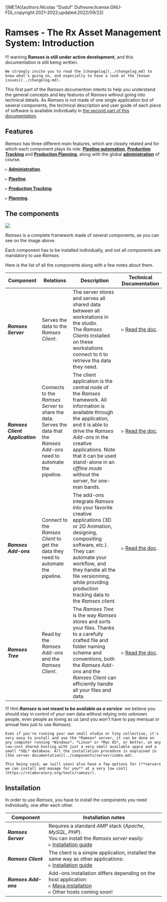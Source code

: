 ![META](authors:Nicolas "Duduf" Dufresne;license:GNU-FDL;copyright:2021-2022;updated:2022/09/22)

# Ramses - The Rx Asset Management System: Introduction

!!! warning
    **Ramses is still under active development**, and this documentation is still being written.

    We strongly invite you to read the [changelog](../changelog.md) to know what's going on, and especially to have a look at the [known issues](../changelog.md).

This first part of the *Ramses* documention intents to help you understand the general concepts and key features of *Ramses* without going into technical details. As *Ramses* is not made of one single application but of several components, the technical description and user guide of each piece of software is available individually in [the second part of this documentation](../components/index.md).

## Features

*Ramses* has three different main features, which are closely related and for which each component plays its role: [**Pipeline automation**](pipeline.md), [**Production Tracking**](production.md) and [**Production Planning**](planning.md), along with the global [**administration**](administration.md) of course.

▹ **[Administration](administration.md)**.

▹ **[Pipeline](pipeline.md)**.

▹ **[Production Tracking](production.md)**.

▹ **[Planning](planning.md)**.

## The components

![](/img/LAB_Ramses_Doc_Schemas.png)

*Ramses* is a complete framework made of several components, as you can see on the image above.

Each component has to be installed individually, and not all components are mandatory to use *Ramses*.

Here is the list of all the components along with a few notes about them.

| Component | Relations | Description | Technical Documentation |
| --- | --- | --- | --- |
| ***Ramses Server*** | Serves the data to the *Ramses Client*. | The server stores and serves all shared data between all workstations in the studio.<br />The *Ramses Clients* installed on these workstations connect to it to retrieve tha data they need. | ▹ [Read the doc](../components/server/index.md). |
| ***Ramses Client Application*** | Connects to the *Ramses Server* to share the data.<br />Serves the data that the *Ramses Add-ons* need to automate the pipeline. | The client application is the central node of the *Ramses* framework. All information is available through the application, and it is able to drive the *Ramses Add-ons* in the creative applications. Note that it can be used stand-alone in an *offline mode* without the server, for one-man bands. | ▹ [Read the doc](../components/client/index.md). |
| ***Ramses Add-ons*** | Connect to the *Ramses Client* to get the data they need to automate the pipeline. | The add-ons integrate *Ramses* into your favorite creative applications (3D or 2D Animation, designing, compositing software, etc.). They can automate your workflow, and they handle all the file versionning, while providing production tracking data to the *Ramses client*. | ▹ [Read the doc](../components/addons/index.md). |
| ***Ramses Tree*** | Read by the *Ramses Add-ons* and the *Ramses Client*. | The *Ramses Tree* is the way *Ramses* stores and sorts your files. Thanks to a carefully crafted file and folder naming scheme and conventions, both the *Ramses Add-ons* and the *Ramses Client* can efficiently handle all your files and data. | ▹ [Read the doc](../components/files/index.md). |

!!! Hint
    **_Ramses_ is not meant to be available _as a service_**: we believe you should stay in control of your own data without relying onto unknown people, even people as loving as us (and you won't have to pay mensual or annual fees just to use *Ramses*).

    Even if you're running your own small studio or tiny collective, it's very easy to install and use the *Ramses* server, it can be done on any computer running *Windows*, *Linux* or *Mac OS*, or better, on any low-cost shared hosting with just a very small available space and a small *SQL* database. All the installation procedure is explained in [the server documentation](../components/server/index.md).

    This being said, we (will soon) also have a few options for [**servers we can install and manage for you** at a very low cost](https://rxlaboratory.org/tools/ramses/).

## Installation

In order to use *Ramses*, you have to install the components you need individually, one after each other.

| Component | Installation notes |
| --- | --- |
| ***Ramses Server*** | Requires a standard *AMP* stack (*Apache*, *MySQL*, *PHP*).<br />You can install the *Ramses server* easily:<br />▹ [Installation guide](../components/server/install.md) |
| ***Ramses Client*** | The client is a simple application, installed the same way as other applications:<br />▹ [Installation guide](../components/client/install.md) |
| ***Ramses Add-ons*** | Add-ons installation differs depending on the host application:<br />▹ [Maya installation](../components/addons/maya.md)<br />▹ Other hosts coming soon! |
